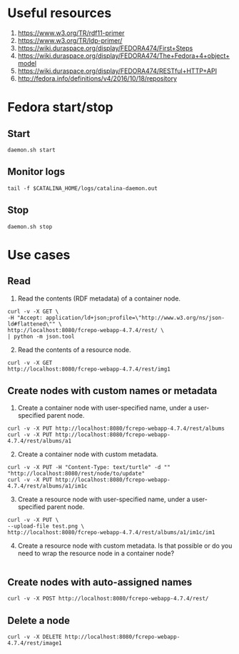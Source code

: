 # Useful resources
1. https://www.w3.org/TR/rdf11-primer
2. https://www.w3.org/TR/ldp-primer/
3. https://wiki.duraspace.org/display/FEDORA474/First+Steps
4. https://wiki.duraspace.org/display/FEDORA474/The+Fedora+4+object+model
5. https://wiki.duraspace.org/display/FEDORA474/RESTful+HTTP+API
6. http://fedora.info/definitions/v4/2016/10/18/repository

# Fedora start/stop

## Start
```
daemon.sh start
```

## Monitor logs
```
tail -f $CATALINA_HOME/logs/catalina-daemon.out
```

## Stop
```
daemon.sh stop
```

# Use cases

## Read

1. Read the contents (RDF metadata) of a container node.
  ```
curl -v -X GET \
-H "Accept: application/ld+json;profile=\"http://www.w3.org/ns/json-ld#flattened\"" \
http://localhost:8080/fcrepo-webapp-4.7.4/rest/ \
| python -m json.tool
  ```
2. Read the contents of a resource node.
  ```
curl -v -X GET
http://localhost:8080/fcrepo-webapp-4.7.4/rest/img1
  ```

## Create nodes with custom names or metadata

1. Create a container node with user-specified name, under a user-specified parent node.
  ```
curl -v -X PUT http://localhost:8080/fcrepo-webapp-4.7.4/rest/albums
curl -v -X PUT http://localhost:8080/fcrepo-webapp-4.7.4/rest/albums/a1
  ```

2. Create a container node with custom metadata.
  ```
curl -v -X PUT -H "Content-Type: text/turtle" -d "" "http://localhost:8080/rest/node/to/update"
curl -v -X PUT http://localhost:8080/fcrepo-webapp-4.7.4/rest/albums/a1/im1c
  ```

3. Create a resource node with user-specified name, under a user-specified parent node.
  ```
curl -v -X PUT \
--upload-file test.png \
http://localhost:8080/fcrepo-webapp-4.7.4/rest/albums/a1/im1c/im1
  ```
  
4. Create a resource node with custom metadata. Is that possible or do you need to wrap the resource node in a container node?
  ```
  ```

## Create nodes with auto-assigned names

```
curl -v -X POST http://localhost:8080/fcrepo-webapp-4.7.4/rest/
```

## Delete a node
```
curl -v -X DELETE http://localhost:8080/fcrepo-webapp-4.7.4/rest/image1
```
